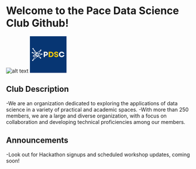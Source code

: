 # Welcome to the Pace Data Science Club Github!

![alt text](https://github.com/PaceDSClub/README/blob/main/PDSC_Logo.png?raw=true)
<img src="PDSC_Logo.png" alt="alt text" width="100"/>

## Club Description

-We are an organization dedicated to exploring the applications of data science in a variety of practical and academic spaces.
-With more than 250 members, we are a large and diverse organization, with a focus on collaboration and developing technical proficiencies among our members.

## Announcements

-Look out for Hackathon signups and scheduled workshop updates, coming soon!
